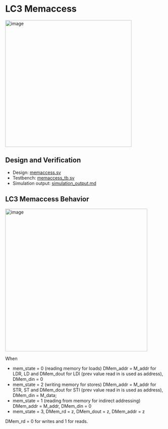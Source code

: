 # LC3 Memaccess
<img src="https://github.com/coolnikitav/learning/assets/30304422/deb5902e-6924-4fef-bef7-3ba75cf778c4" alt="image" width="400"/>

## Design and Verification
- Design: [memaccess.sv](memaccess.sv)
- Testbench: [memaccess_tb.sv](memaccess_tb.sv)
- Simulation output: [simulation_output.md](simulation_output.md)

## LC3 Memaccess Behavior
<img src="https://github.com/coolnikitav/projects/assets/30304422/740fe6d6-7873-4ed4-9d7d-c3725583b6b5" alt="image" width="450"/>

When
- mem_state = 0 (reading memory for loads) DMem_addr = M_addr for LDR, LD and DMem_dout for LDI (prev value read in is used as address), DMem_din = 0
- mem_state = 2 (writing memory for stores) DMem_addr = M_addr for STR, ST and DMem_dout for STI (prev value read in is used as address), DMem_din = M_data;
- mem_state = 1 (reading from memory for indirect addressing) DMem_addr = M_addr, DMem_din = 0
- mem_state = 3, DMem_rd = z, DMem_dout = z, DMem_addr = z

DMem_rd = 0 for writes and 1 for reads.
